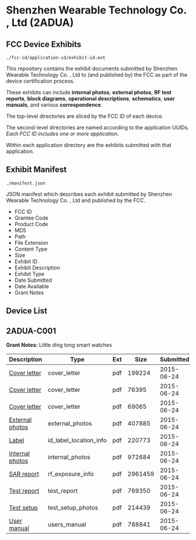 # Shenzhen Wearable Technology Co. , Ltd (2ADUA)
## FCC Device Exhibits

```
./fcc-id/application-id/exhibit-id.ext
```

This repository contains the exhibit documents submitted by Shenzhen Wearable Technology Co. , Ltd to (and published by) the FCC as part of the device certification process.

These exhibits can include **internal photos**, **external photos**, **RF test reports**, **block diagrams**, **operational descriptions**, **schematics**, **user manuals**, and various **correspondence**.

The top-level directories are sliced by the FCC ID of each device.

The second-level directories are named according to the application UUIDs. *Each FCC ID includes one or more application.*

Within each application directory are the exhibits submitted with that application. 

## Exhibit Manifest

```
./manifest.json
```

JSON manifest which describes each exhibit submitted by Shenzhen Wearable Technology Co. , Ltd and published by the FCC.

- FCC ID
- Grantee Code
- Product Code
- MD5
- Path
- File Extension
- Content Type
- Size
- Exhibit ID
- Exhibit Description
- Exhibit Type
- Date Submitted
- Date Available
- Grant Notes

## Device List
## 2ADUA-C001
**Grant Notes:** Little ding tong smart watches

| Description | Type | Ext | Size | Submitted | Available |
| ----------- | ---- | --- | ---- | --------- | --------- |
| [Cover letter](2ADUA-C001/00084a393f03a51a4de0f9abf0f07d34/2656460.pdf) | cover_letter | pdf | 199224 | 2015-06-24 | 2015-06-24 |
| [Cover letter](2ADUA-C001/00084a393f03a51a4de0f9abf0f07d34/2656461.pdf) | cover_letter | pdf | 76395 | 2015-06-24 | 2015-06-24 |
| [Cover letter](2ADUA-C001/00084a393f03a51a4de0f9abf0f07d34/2656462.pdf) | cover_letter | pdf | 69065 | 2015-06-24 | 2015-06-24 |
| [External photos](2ADUA-C001/00084a393f03a51a4de0f9abf0f07d34/2656463.pdf) | external_photos | pdf | 407885 | 2015-06-24 | 2015-06-24 |
| [Label](2ADUA-C001/00084a393f03a51a4de0f9abf0f07d34/2656464.pdf) | id_label_location_info | pdf | 220773 | 2015-06-24 | 2015-06-24 |
| [Internal photos](2ADUA-C001/00084a393f03a51a4de0f9abf0f07d34/2656465.pdf) | internal_photos | pdf | 972684 | 2015-06-24 | 2015-06-24 |
| [SAR report](2ADUA-C001/00084a393f03a51a4de0f9abf0f07d34/2656469.pdf) | rf_exposure_info | pdf | 2961459 | 2015-06-24 | 2015-06-24 |
| [Test report](2ADUA-C001/00084a393f03a51a4de0f9abf0f07d34/2656471.pdf) | test_report | pdf | 769350 | 2015-06-24 | 2015-06-24 |
| [Test setup](2ADUA-C001/00084a393f03a51a4de0f9abf0f07d34/2656484.pdf) | test_setup_photos | pdf | 214439 | 2015-06-24 | 2015-06-24 |
| [User manual](2ADUA-C001/00084a393f03a51a4de0f9abf0f07d34/2656485.pdf) | users_manual | pdf | 788841 | 2015-06-24 | 2015-06-24 |
